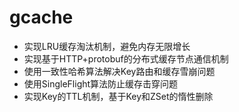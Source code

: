 # gcache

- 实现LRU缓存淘汰机制，避免内存无限增长
- 实现基于HTTP+protobuf的分布式缓存节点通信机制
- 使用一致性哈希算法解决Key路由和缓存雪崩问题
- 使用SingleFlight算法防止缓存击穿问题
- 实现Key的TTL机制，基于Key和ZSet的惰性删除